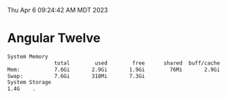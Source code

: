 Thu Apr  6 09:24:42 AM MDT 2023

# Angular Twelve

```bash
System Memory
               total        used        free      shared  buff/cache   available
Mem:           7.6Gi       2.9Gi       1.9Gi        76Mi       2.9Gi       4.4Gi
Swap:          7.6Gi       318Mi       7.3Gi
System Storage
1.4G	.
```

